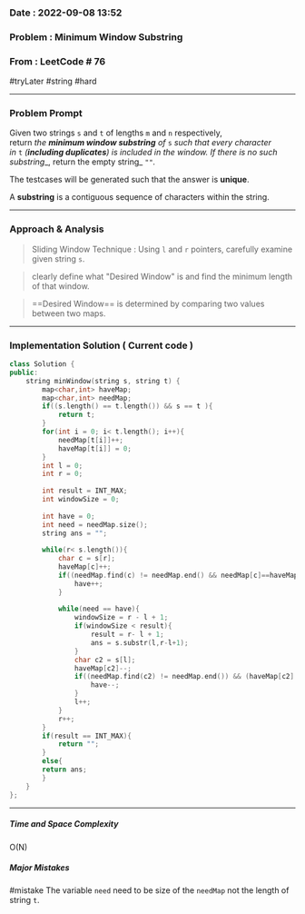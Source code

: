 ### Date :  2022-09-08 13:52

### Problem : Minimum Window Substring


### From : LeetCode # 76
#tryLater #string #hard

---
### Problem Prompt
Given two strings `s` and `t` of lengths `m` and `n` respectively, return _the **minimum window substring** of_ `s` _such that every character in_ `t` _(**including duplicates**) is included in the window. If there is no such substring__, return the empty string_ `""`_._

The testcases will be generated such that the answer is **unique**.

A **substring** is a contiguous sequence of characters within the string.


---
### Approach & Analysis
>Sliding Window Technique :
>	Using `l` and `r` pointers, carefully examine given string `s`.

> clearly define what "Desired Window" is and find the minimum length of that window.

 >==Desired Window== is determined by comparing two values between two maps.



		
		
---
### Implementation Solution ( Current code )
```cpp
class Solution {
public:
    string minWindow(string s, string t) {
        map<char,int> haveMap;
        map<char,int> needMap;
        if((s.length() == t.length()) && s == t ){
            return t;
        } 
        for(int i = 0; i< t.length(); i++){
            needMap[t[i]]++;
            haveMap[t[i]] = 0;
        }
        int l = 0;
        int r = 0;
       
        int result = INT_MAX;
        int windowSize = 0;
       
		int have = 0;
        int need = needMap.size(); 
        string ans = "";
        
        while(r< s.length()){
            char c = s[r];
            haveMap[c]++;
            if((needMap.find(c) != needMap.end() && needMap[c]==haveMap[c])){
                have++;
            }
            
            while(need == have){
                windowSize = r - l + 1;
                if(windowSize < result){
                    result = r- l + 1;
                    ans = s.substr(l,r-l+1);
                }
                char c2 = s[l];
                haveMap[c2]--; 
                if((needMap.find(c2) != needMap.end()) && (haveMap[c2] < needMap[c2])){
                    have--;
                }
                l++;
            }
            r++;
        }
        if(result == INT_MAX){
            return "";
        }
        else{
        return ans;
        }
    }
};
```

---
##### Time and Space Complexity
O(N)

##### Major Mistakes
#mistake The variable `need` need to be size of the `needMap` not the length of string `t`.

